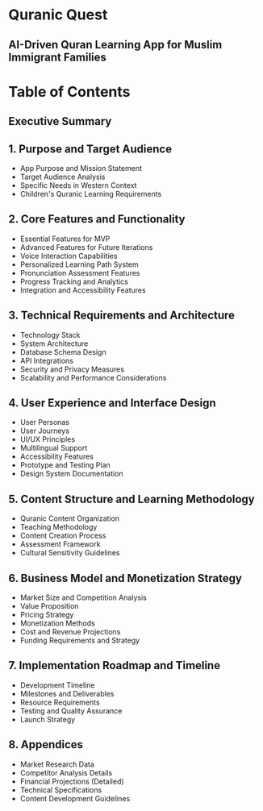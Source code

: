 # Quranic Quest
## AI-Driven Quran Learning App for Muslim Immigrant Families

# Table of Contents

## Executive Summary

## 1. Purpose and Target Audience
   - App Purpose and Mission Statement
   - Target Audience Analysis
   - Specific Needs in Western Context
   - Children's Quranic Learning Requirements

## 2. Core Features and Functionality
   - Essential Features for MVP
   - Advanced Features for Future Iterations
   - Voice Interaction Capabilities
   - Personalized Learning Path System
   - Pronunciation Assessment Features
   - Progress Tracking and Analytics
   - Integration and Accessibility Features

## 3. Technical Requirements and Architecture
   - Technology Stack
   - System Architecture
   - Database Schema Design
   - API Integrations
   - Security and Privacy Measures
   - Scalability and Performance Considerations

## 4. User Experience and Interface Design
   - User Personas
   - User Journeys
   - UI/UX Principles
   - Multilingual Support
   - Accessibility Features
   - Prototype and Testing Plan
   - Design System Documentation

## 5. Content Structure and Learning Methodology
   - Quranic Content Organization
   - Teaching Methodology
   - Content Creation Process
   - Assessment Framework
   - Cultural Sensitivity Guidelines

## 6. Business Model and Monetization Strategy
   - Market Size and Competition Analysis
   - Value Proposition
   - Pricing Strategy
   - Monetization Methods
   - Cost and Revenue Projections
   - Funding Requirements and Strategy

## 7. Implementation Roadmap and Timeline
   - Development Timeline
   - Milestones and Deliverables
   - Resource Requirements
   - Testing and Quality Assurance
   - Launch Strategy

## 8. Appendices
   - Market Research Data
   - Competitor Analysis Details
   - Financial Projections (Detailed)
   - Technical Specifications
   - Content Development Guidelines
